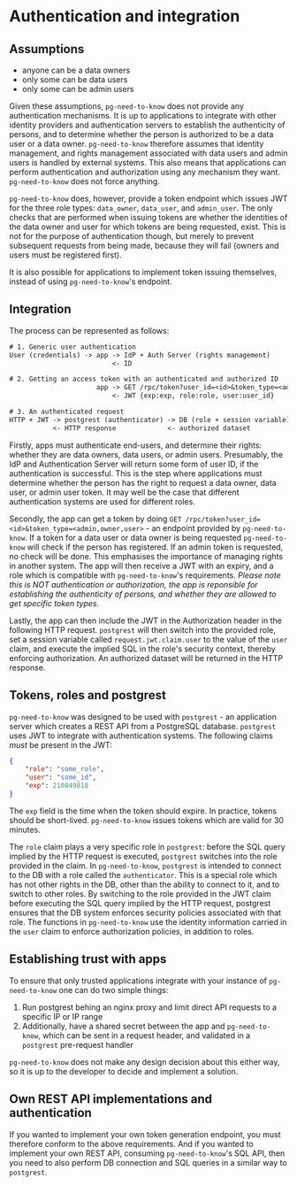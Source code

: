 
# Authentication and integration

## Assumptions

- anyone can be a data owners
- only some can be data users
- only some can be admin users

Given these assumptions, `pg-need-to-know` does not provide any authentication mechanisms. It is up to applications to integrate with other identity providers and authentication servers to establish the authenticity of persons, and to determine whether the person is authorized to be a data user or a data owner. `pg-need-to-know` therefore assumes that identity management, and rights management associated with data users and admin users is handled by external systems. This also means that applications can perform authentication and authorization using any mechanism they want. `pg-need-to-know` does not force anything.

`pg-need-to-know` does, however, provide a token endpoint which issues JWT for the three role types: `data_owner`, `data_user`, and `admin_user`. The only checks that are performed when issuing tokens are whether the identities of the data owner and user for which tokens are being requested, exist. This is not for the purpose of authentication though, but merely to prevent subsequent requests from being made, because they will fail (owners and users must be registered first).

It is also possible for applications to implement token issuing themselves, instead of using `pg-need-to-know`'s endpoint.

## Integration

The process can be represented as follows:

```txt
# 1. Generic user authentication
User (credentials) -> app -> IdP + Auth Server (rights management)
                          <- ID

# 2. Getting an access token with an authenticated and authorized ID
                      app -> GET /rpc/token?user_id=<id>&token_type=<admin,owner,user>
                          <- JWT {exp:exp, role:role, user:user_id}

# 3. An authenticated request
HTTP + JWT -> postgrest (authenticator) -> DB (role + session variable): SQL (security context)
           <- HTTP response             <- authorized dataset
```

Firstly, apps must authenticate end-users, and determine their rights: whether they are data owners, data users, or admin users. Presumably, the IdP and Authentication Server will return some form of user ID, if the authentication is successful. This is the step where applications must determine whether the person has the right to request a data owner, data user, or admin user token. It may well be the case that different authentication systems are used for different roles.

Secondly, the app can get a token by doing `GET /rpc/token?user_id=<id>&token_type=<admin,owner,user>` - an endpoint provided by `pg-need-to-know`. If a token for a data user or data owner is being requested `pg-need-to-know` will check if the person has registered. If an admin token is requested, no check will be done. This emphasises the importance of managing rights in another system. The app will then receive a JWT with an expiry, and a role which is compatible with `pg-need-to-know`'s requirements. _Please note this is NOT authentication or authorization, the app is reponsible for establishing the authenticity of persons, and whether they are allowed to get specific token types._

Lastly, the app can then include the JWT in the Authorization header in the following HTTP request. `postgrest` will then switch into the provided role, set a session variable called `request.jwt.claim.user` to the value of the `user` claim, and execute the implied SQL in the role's security context, thereby enforcing authorization. An authorized dataset will be returned in the HTTP response.

## Tokens, roles and postgrest

`pg-need-to-know` was designed to be used with `postgrest` - an application server which creates a REST API from a PostgreSQL database. `postgrest` uses JWT to integrate with authentication systems. The following claims _must_ be present in the JWT:

```json
{
    "role": "some_role",
    "user": "some_id",
    "exp": 210849818
}
```

The `exp` field is the time when the token should expire. In practice, tokens should be short-lived. `pg-need-to-know` issues tokens which are valid for 30 minutes.

The `role` claim plays a very specific role in `postgrest`: before the SQL query implied by the HTTP request is executed, `postgrest` switches into the role provided in the claim. In `pg-need-to-know`, `postgrest` is intended to connect to the DB with a role called the `authenticator`. This is a special role which has not other rights in the DB, other than the ability to connect to it, and to switch to other roles. By switching to the role provided in the JWT claim before executing the SQL query implied by the HTTP request, postgrest ensures that the DB system enforces security policies associated with that role. The functions in `pg-need-to-know` use the identity information carried in the `user` claim to enforce authorization policies, in addition to roles.

## Establishing trust with apps

To ensure that only trusted applications integrate with your instance of `pg-need-to-know` one can do two simple things:

1. Run postgrest behing an nginx proxy and limit direct API requests to a specific IP or IP range
2. Additionally, have a shared secret between the app and `pg-need-to-know`, which can be sent in a request header, and validated in a `postgrest` pre-request handler

`pg-need-to-know` does not make any design decision about this either way, so it is up to the developer to decide and implement a solution.

## Own REST API implementations and authentication

If you wanted to implement your own token generation endpoint, you must therefore conform to the above requirements. And if you wanted to implement your own REST API, consuming `pg-need-to-know`'s SQL API, then you need to also perform DB connection and SQL queries in a similar way to `postgrest`.
